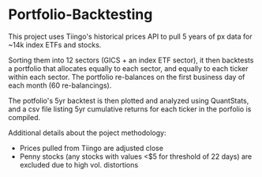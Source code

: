 # Portfolio-Backtesting

This project uses Tiingo's historical prices API to pull 5 years of px data for ~14k index ETFs and stocks.

Sorting them into 12 sectors (GICS + an index ETF sector), it then backtests a portfolio that allocates equally to each sector, and equally to each ticker within each sector. The portfolio re-balances on the first business day of each month (60 re-balancings).

The potfolio's 5yr backtest is then plotted and analyzed using QuantStats, and a csv file listing 5yr cumulative returns for each ticker in the porfolio is compiled.

Additional details about the poject methodology:
- Prices pulled from Tiingo are adjusted close
- Penny stocks (any stocks with values <$5 for threshold of 22 days) are excluded due to high vol. distortions
